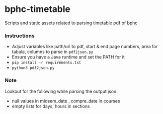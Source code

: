# bphc-timetable
Scripts and static assets related to parsing timetable pdf of bphc

### Instructions
* Adjust variables like path/url to pdf, start & end page numbers, area for tabula, columns to parse in `pdf2json.py` <br>
* Ensure you have a Java runtime and set the PATH for it
* `pip install -r requirements.txt`
* `python3 pdf2json.py`

### Note
Lookout for the following while parsing the output json:
* null values in midsem_date , compre_date in courses
* empty lists for days, hours in sections